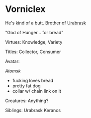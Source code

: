 Vorniclex
=========

He's kind of a butt. Brother of [Urabrask](Urabrask.md)

"God of Hunger... for bread"

Virtues: Knowledge, Variety

Titles: Collector, Consumer

Avatar: 

_Atomsk_

- fucking loves bread
- pretty fat dog
- collar w/ chain link on it

Creatures: 
  Anything?

Siblings:
  Urabrask
  Keranos

